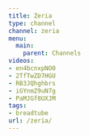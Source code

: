 ```yaml
---
title: Zeria
type: channel
channel: zeria
menu:
  main:
    parent: Channels
videos:
- en4bcnxpNO0
- 2TfTwZD7HGU
- RB3JQhghbrs
- iGYnmZ9uN7g
- PaMJGf8UXJM
tags:
- breadtube
url: /zeria/
---
```

